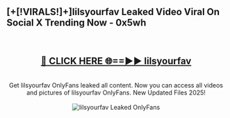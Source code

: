 <h2>[+[!VIRALS!]+]lilsyourfav Leaked Video Viral On Social X Trending Now - 0x5wh</h2>
<br>
<div align="center">
<h2><a href="https://libra.edu.pl?lilsyourfav" rel="nofollow">🔴 CLICK HERE 🌐==►► lilsyourfav</a></h2>
<br>
Get lilsyourfav OnlyFans leaked all content. Now you can access all videos and pictures of lilsyourfav OnlyFans. New Updated Files 2025!
<br>
<br>
<a href="https://libra.edu.pl?lilsyourfav" rel="nofollow" data-target="animated-image.originalLink"><img src="https://i.ibb.co.com/WyWwxjT/player-gif2.gif" alt="lilsyourfav Leaked OnlyFans" style="max-width: 100%; display: inline-block;" data-target="animated-image.originalImage"></a>
</div>
<br>